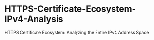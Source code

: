 # HTTPS-Certificate-Ecosystem-IPv4-Analysis
HTTPS Certificate Ecosystem: Analyzing the Entire IPv4 Address Space
